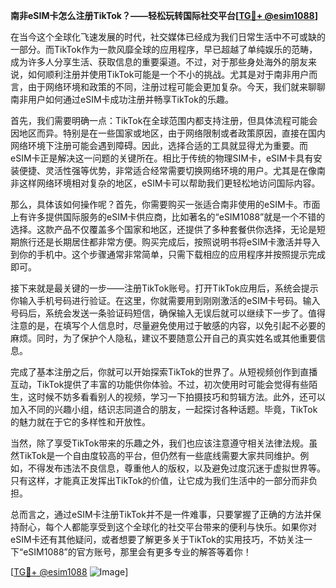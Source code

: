 **南非eSIM卡怎么注册TikTok？——轻松玩转国际社交平台[[TG💪+ @esim1088](https://t.me/s/esim1088)]**

在当今这个全球化飞速发展的时代，社交媒体已经成为我们日常生活中不可或缺的一部分。而TikTok作为一款风靡全球的应用程序，早已超越了单纯娱乐的范畴，成为许多人分享生活、获取信息的重要渠道。不过，对于那些身处海外的朋友来说，如何顺利注册并使用TikTok可能是一个不小的挑战。尤其是对于南非用户而言，由于网络环境和政策的不同，注册过程可能会更加复杂。今天，我们就来聊聊南非用户如何通过eSIM卡成功注册并畅享TikTok的乐趣。

首先，我们需要明确一点：TikTok在全球范围内都支持注册，但具体流程可能会因地区而异。特别是在一些国家或地区，由于网络限制或者政策原因，直接在国内网络环境下注册可能会遇到障碍。因此，选择合适的工具就显得尤为重要。而eSIM卡正是解决这一问题的关键所在。相比于传统的物理SIM卡，eSIM卡具有安装便捷、灵活性强等优势，非常适合经常需要切换网络环境的用户。尤其是在像南非这样网络环境相对复杂的地区，eSIM卡可以帮助我们更轻松地访问国际内容。

那么，具体该如何操作呢？首先，你需要购买一张适合南非使用的eSIM卡。市面上有许多提供国际服务的eSIM卡供应商，比如著名的“eSIM1088”就是一个不错的选择。这款产品不仅覆盖多个国家和地区，还提供了多种套餐供你选择，无论是短期旅行还是长期居住都非常方便。购买完成后，按照说明书将eSIM卡激活并导入到你的手机中。这个步骤通常非常简单，只需下载相应的应用程序并按照提示完成即可。

接下来就是最关键的一步——注册TikTok账号。打开TikTok应用后，系统会提示你输入手机号码进行验证。在这里，你就需要用到刚刚激活的eSIM卡号码。输入号码后，系统会发送一条验证码短信，确保输入无误后就可以继续下一步了。值得注意的是，在填写个人信息时，尽量避免使用过于敏感的内容，以免引起不必要的麻烦。同时，为了保护个人隐私，建议不要随意公开自己的真实姓名或其他重要信息。

完成了基本注册之后，你就可以开始探索TikTok的世界了。从短视频创作到直播互动，TikTok提供了丰富的功能供你体验。不过，初次使用时可能会觉得有些陌生，这时候不妨多看看别人的视频，学习一下拍摄技巧和剪辑方法。此外，还可以加入不同的兴趣小组，结识志同道合的朋友，一起探讨各种话题。毕竟，TikTok的魅力就在于它的多样性和开放性。

当然，除了享受TikTok带来的乐趣之外，我们也应该注意遵守相关法律法规。虽然TikTok是一个自由度较高的平台，但仍然有一些底线需要大家共同维护。例如，不得发布违法不良信息，尊重他人的版权，以及避免过度沉迷于虚拟世界等。只有这样，才能真正发挥出TikTok的价值，让它成为我们生活中的一部分而非负担。

总而言之，通过eSIM卡注册TikTok并不是一件难事，只要掌握了正确的方法并保持耐心，每个人都能享受到这个全球化的社交平台带来的便利与快乐。如果你对eSIM卡还有其他疑问，或者想要了解更多关于TikTok的实用技巧，不妨关注一下“eSIM1088”的官方账号，那里会有更多专业的解答等着你！

[[TG💪+ @esim1088](https://t.me/s/esim1088) ![Image](https://i.postimg.cc/4NQfJmqS/Snipaste-2025-05-13-00-14-12.png)]